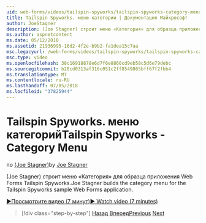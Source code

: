 ```yaml
---
uid: web-forms/videos/tailspin-spyworks/tailspin-spyworks-category-menu
title: Tailspin Spyworks. меню категории | Документация Майкрософт
author: JoeStagner
description: (Joe Stagner) строит меню «Категория» для образца приложения Web Forms Tailspin Spyworks.
ms.author: aspnetcontent
ms.date: 05/12/2010
ms.assetid: 21936995-16d2-4f2e-b9b2-fa1dea15c7aa
msc.legacyurl: /web-forms/videos/tailspin-spyworks/tailspin-spyworks-category-menu
msc.type: video
ms.openlocfilehash: 38c16918878e6d7f6e8860cd9eb58c5d6e79debc
ms.sourcegitcommit: b28cd0313af316c051c2ff8549865bff67f2fbb4
ms.translationtype: MT
ms.contentlocale: ru-RU
ms.lasthandoff: 07/05/2018
ms.locfileid: "37825944"
---
```

<a name="tailspin-spyworks---category-menu"></a><span data-ttu-id="46e6f-103">Tailspin Spyworks. меню категорий</span><span class="sxs-lookup"><span data-stu-id="46e6f-103">Tailspin Spyworks - Category Menu</span></span>
====================
<span data-ttu-id="46e6f-104">по [(Joe Stagner)](https://github.com/JoeStagner)</span><span class="sxs-lookup"><span data-stu-id="46e6f-104">by [Joe Stagner](https://github.com/JoeStagner)</span></span>

<span data-ttu-id="46e6f-105">(Joe Stagner) строит меню «Категория» для образца приложения Web Forms Tailspin Spyworks.</span><span class="sxs-lookup"><span data-stu-id="46e6f-105">Joe Stagner builds the category menu for the Tailspin Spyworks sample Web Forms application.</span></span>

[<span data-ttu-id="46e6f-106">&#9654;Просмотрите видео (7 минут)</span><span class="sxs-lookup"><span data-stu-id="46e6f-106">&#9654; Watch video (7 minutes)</span></span>](https://channel9.msdn.com/Blogs/ASP-NET-Site-Videos/tailspin-spyworks-category-menu)

> [!div class="step-by-step"]
> <span data-ttu-id="46e6f-107">[Назад](tailspin-spyworks-directory-organization.md)
> [Вперед](tailspin-spyworks-display-the-product-list.md)</span><span class="sxs-lookup"><span data-stu-id="46e6f-107">[Previous](tailspin-spyworks-directory-organization.md)
[Next](tailspin-spyworks-display-the-product-list.md)</span></span>
